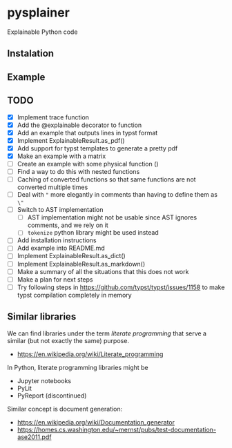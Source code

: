 # pysplainer
Explainable Python code

## Instalation

## Example

## TODO

- [x] Implement trace function
- [x] Add the @explainable decorator to function
- [x] Add an example that outputs lines in typst format
- [x] Implement ExplainableResult.as_pdf()
- [x] Add support for typst templates to generate a pretty pdf
- [x] Make an example with a matrix
- [ ] Create an example with some physical function ()
- [ ] Find a way to do this with nested functions
- [ ] Caching of converted functions so that same functions are not converted multiple times
- [ ] Deal with `"` more elegantly in comments than having to define them as `\"`
- [ ] Switch to AST implementation
  - [ ] AST implementation might not be usable since AST ignores comments, and we rely on it
  - [ ] `tokenize` python library might be used instead
- [ ] Add installation instructions
- [ ] Add example into README.md
- [ ] Implement ExplainableResult.as_dict()
- [ ] Implement ExplainableResult.as_markdown()
- [ ] Make a summary of all the situations that this does not work
- [ ] Make a plan for next steps
- [ ] Try following steps in https://github.com/typst/typst/issues/1158 to make typst compilation completely in memory
 
## Similar libraries

We can find libraries under the term _literate programming_ that serve a similar (but not exactly the same) purpose. 

- https://en.wikipedia.org/wiki/Literate_programming

In Python, literate programming libraries might be

- Jupyter notebooks
- PyLit
- PyReport (discontinued)

Similar concept is document generation:
- https://en.wikipedia.org/wiki/Documentation_generator
- https://homes.cs.washington.edu/~mernst/pubs/test-documentation-ase2011.pdf